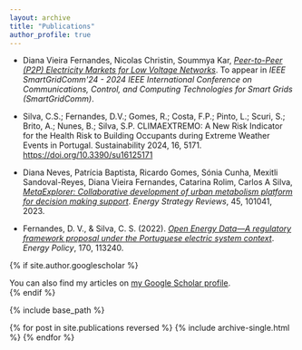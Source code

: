 ```yaml
---
layout: archive
title: "Publications"
author_profile: true
---
```


- Diana Vieira Fernandes, Nicolas Christin, Soummya Kar, [*Peer-to-Peer (P2P) Electricity Markets for Low Voltage Networks*](https://doi.org/10.48550/arXiv.2407.21403). To appear in *IEEE SmartGridComm'24 - 2024 IEEE International Conference on Communications, Control, and Computing Technologies for Smart Grids (SmartGridComm)*.

- Silva, C.S.; Fernandes, D.V.; Gomes, R.; Costa, F.P.; Pinto, L.; Scuri, S.; Brito, A.; Nunes, B.; Silva, S.P. CLIMAEXTREMO: A New Risk Indicator for the Health Risk to Building Occupants during Extreme Weather Events in Portugal. Sustainability 2024, 16, 5171. https://doi.org/10.3390/su16125171

- Diana Neves, Patrícia Baptista, Ricardo Gomes, Sónia Cunha, Mexitli Sandoval-Reyes, Diana Vieira Fernandes, Catarina Rolim, Carlos A Silva, [*MetaExplorer: Collaborative development of urban metabolism platform for decision making support*](https://doi.org/10.1016/j.esr.2023.101041). *Energy Strategy Reviews*, 45, 101041, 2023.

- Fernandes, D. V., & Silva, C. S. (2022). [*Open Energy Data—A regulatory framework proposal under the Portuguese electric system context*](https://doi.org/10.1016/j.enpol.2022.113240). *Energy Policy*, 170, 113240.

{% if site.author.googlescholar %}
  <div class="wordwrap">You can also find my articles on <a href="{{site.author.googlescholar}}">my Google Scholar profile</a>.</div>
{% endif %}

{% include base_path %}

{% for post in site.publications reversed %}
  {% include archive-single.html %}
{% endfor %}
